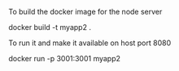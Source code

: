 To build the docker image for the node server

docker build -t myapp2 .

To run it and make it available on host port 8080 

docker run -p 3001:3001 myapp2
